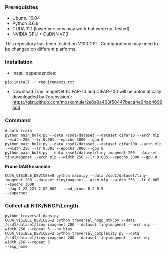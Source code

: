 ### Prerequisites
- Ubuntu 16.04
- Python 3.6.9
- CUDA 11.1 (lower versions may work but were not tested)
- NVIDIA GPU + CuDNN v7.3

This repository has been tested on V100 GPT. Configurations may need to be changed on different platforms.

### Installation
* Install dependencies:
```bash
pip install -r requirements.txt
```
* Download Tiny ImageNet (CIFAR-10 and CIFAR-100 will be automatically downloaded by Torchvision): https://gist.github.com/moskomule/2e6a9a463f50447beca4e64ab4699ac4


### Command

```
# bulk train
python main_bulk.py --data /ssd1/dataset --dataset cifar10 --arch mlp --width 256 --lr 0.001 --epochs 3000 --gpu 0
python main_bulk.py --data /ssd1/dataset --dataset cifar100 --arch mlp --width 256 --lr 0.001 --epochs 3000 --gpu 0
python main_bulk.py --data /ssd1/dataset/tiny-imagenet-200 --dataset tinyimagenet --arch mlp --width 256 --lr 0.005 --epochs 3000 --gpu 0
```

**Prune DAG Ensemble**
```
CUDA_VISIBLE_DEVICES=0 python main.py --data /ssd1/dataset/tiny-imagenet-200 --dataset tinyimagenet --arch mlp --width 256 --lr 0.005 --epochs 3000
--dag 1_22_221-2_02_002 --rand_prune 0.2 0.5
--supernet
```


### Collect all NTK/NNGP/Length
```
python traversal_dags.py
CUDA_VISIBLE_DEVICES=2 python traversal_nngp_ntk.py --data /ssd1/dataset/tiny-imagenet-200 --dataset tinyimagenet --arch mlp --width 256 --repeat 3 --no_bias
CUDA_VISIBLE_DEVICES=2 python traversal_complexity.py --data /ssd1/dataset/tiny-imagenet-200 --dataset tinyimagenet --arch mlp --width 256 --repeat 3
--exp_name
```
